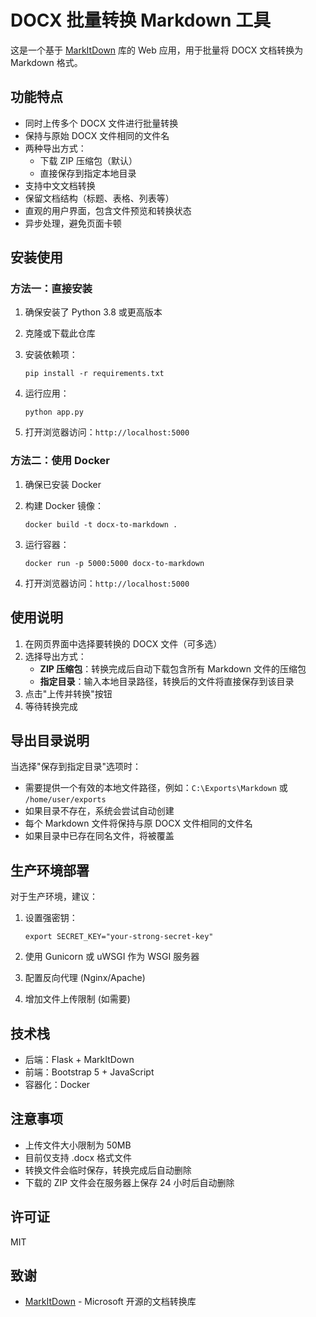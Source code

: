 # DOCX 批量转换 Markdown 工具

这是一个基于 [MarkItDown](https://github.com/microsoft/markitdown) 库的 Web 应用，用于批量将 DOCX 文档转换为 Markdown 格式。

## 功能特点

- 同时上传多个 DOCX 文件进行批量转换
- 保持与原始 DOCX 文件相同的文件名
- 两种导出方式：
  - 下载 ZIP 压缩包（默认）
  - 直接保存到指定本地目录
- 支持中文文档转换
- 保留文档结构（标题、表格、列表等）
- 直观的用户界面，包含文件预览和转换状态
- 异步处理，避免页面卡顿

## 安装使用

### 方法一：直接安装

1. 确保安装了 Python 3.8 或更高版本

2. 克隆或下载此仓库

3. 安装依赖项：
   ```
   pip install -r requirements.txt
   ```

4. 运行应用：
   ```
   python app.py
   ```

5. 打开浏览器访问：`http://localhost:5000`

### 方法二：使用 Docker

1. 确保已安装 Docker

2. 构建 Docker 镜像：
   ```
   docker build -t docx-to-markdown .
   ```

3. 运行容器：
   ```
   docker run -p 5000:5000 docx-to-markdown
   ```

4. 打开浏览器访问：`http://localhost:5000`

## 使用说明

1. 在网页界面中选择要转换的 DOCX 文件（可多选）
2. 选择导出方式：
   - **ZIP 压缩包**：转换完成后自动下载包含所有 Markdown 文件的压缩包
   - **指定目录**：输入本地目录路径，转换后的文件将直接保存到该目录
3. 点击"上传并转换"按钮
4. 等待转换完成

## 导出目录说明

当选择"保存到指定目录"选项时：

- 需要提供一个有效的本地文件路径，例如：`C:\Exports\Markdown` 或 `/home/user/exports`
- 如果目录不存在，系统会尝试自动创建
- 每个 Markdown 文件将保持与原 DOCX 文件相同的文件名
- 如果目录中已存在同名文件，将被覆盖

## 生产环境部署

对于生产环境，建议：

1. 设置强密钥：
   ```
   export SECRET_KEY="your-strong-secret-key"
   ```

2. 使用 Gunicorn 或 uWSGI 作为 WSGI 服务器

3. 配置反向代理 (Nginx/Apache)

4. 增加文件上传限制 (如需要)

## 技术栈

- 后端：Flask + MarkItDown
- 前端：Bootstrap 5 + JavaScript
- 容器化：Docker

## 注意事项

- 上传文件大小限制为 50MB
- 目前仅支持 .docx 格式文件
- 转换文件会临时保存，转换完成后自动删除
- 下载的 ZIP 文件会在服务器上保存 24 小时后自动删除

## 许可证

MIT

## 致谢

- [MarkItDown](https://github.com/microsoft/markitdown) - Microsoft 开源的文档转换库 